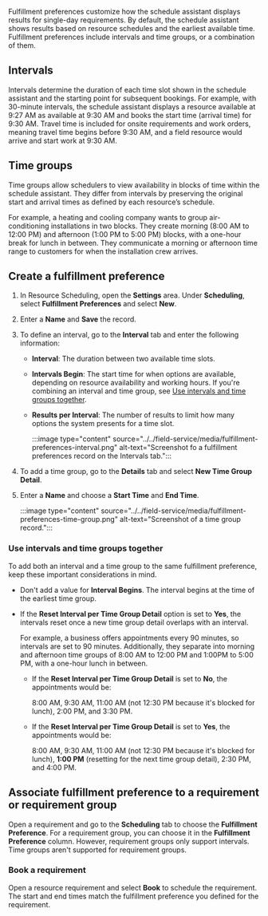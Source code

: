 Fulfillment preferences customize how the schedule assistant displays results for single-day requirements. By default, the schedule assistant shows results based on resource schedules and the earliest available time. Fulfillment preferences include intervals and time groups, or a combination of them.

## Intervals

Intervals determine the duration of each time slot shown in the schedule assistant and the starting point for subsequent bookings. For example, with 30-minute intervals, the schedule assistant displays a resource available at 9:27 AM as available at 9:30 AM and books the start time (arrival time) for 9:30 AM. Travel time is included for onsite requirements and work orders, meaning travel time begins before 9:30 AM, and a field resource would arrive and start work at 9:30 AM.

## Time groups

Time groups allow schedulers to view availability in blocks of time within the schedule assistant. They differ from intervals by preserving the original start and arrival times as defined by each resource’s schedule.

For example, a heating and cooling company wants to group air-conditioning installations in two blocks. They create morning (8:00 AM to 12:00 PM) and afternoon (1:00 PM to 5:00 PM) blocks, with a one-hour break for lunch in between. They communicate a morning or afternoon time range to customers for when the installation crew arrives.

## Create a fulfillment preference

1. In Resource Scheduling, open the **Settings** area. Under **Scheduling**, select **Fulfillment Preferences** and select **New**.

1. Enter a **Name** and **Save** the record.

1. To define an interval, go to the **Interval** tab and enter the following information:

   - **Interval**: The duration between two available time slots.

   - **Intervals Begin**: The start time for when options are available, depending on resource availability and working hours. If you're combining an interval and time group, see [Use intervals and time groups together](#use-intervals-and-time-groups-together).

   - **Results per Interval**: The number of results to limit how many options the system presents for a time slot.

     :::image type="content" source="../../field-service/media/fulfillment-preferences-interval.png" alt-text="Screenshot fo a fulfillment preferences record on the Intervals tab.":::

1. To add a time group, go to the **Details** tab and select **New Time Group Detail**.

1. Enter a **Name** and choose a **Start Time** and **End Time**.

   :::image type="content" source="../../field-service/media/fulfillment-preferences-time-group.png" alt-text="Screenshot of a time group record.":::

### Use intervals and time groups together

To add both an interval and a time group to the same fulfillment preference, keep these important considerations in mind.

- Don't add a value for **Interval Begins**. The interval begins at the time of the earliest time group.

- If the **Reset Interval per Time Group Detail** option is set to **Yes**, the intervals reset once a new time group detail overlaps with an interval.

  For example, a business offers appointments every 90 minutes, so intervals are set to 90 minutes. Additionally, they separate into morning and afternoon time groups of 8:00 AM to 12:00 PM and 1:00PM to 5:00 PM, with a one-hour lunch in between.

  - If the **Reset Interval per Time Group Detail** is set to **No**, the appointments would be:

    8:00 AM, 9:30 AM, 11:00 AM (not 12:30 PM because it's blocked for lunch), 2:00 PM, and 3:30 PM.

  - If the **Reset Interval per Time Group Detail** is set to **Yes**, the appointments would be:

    8:00 AM, 9:30 AM, 11:00 AM (not 12:30 PM because it's blocked for lunch), **1:00 PM** (resetting for the next time group detail), 2:30 PM, and 4:00 PM.

## Associate fulfillment preference to a requirement or requirement group

Open a requirement and go to the **Scheduling** tab to choose the **Fulfillment Preference**. For a requirement group, you can choose it in the **Fulfillment Preference** column. However, requirement groups only support intervals. Time groups aren't supported for requirement groups.

### Book a requirement

Open a resource requirement and select **Book** to schedule the requirement. The start and end times match the fulfillment preference you defined for the requirement.
